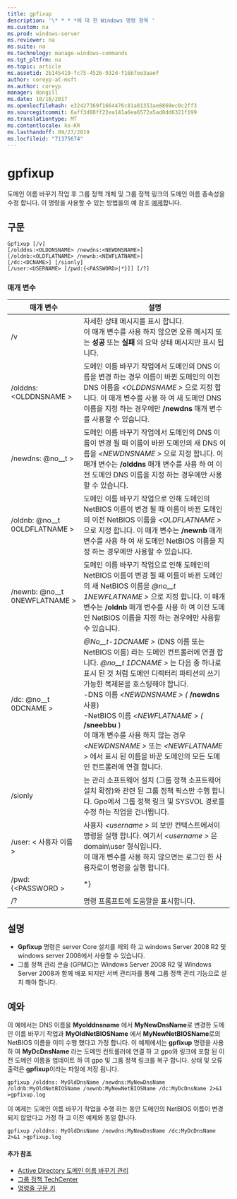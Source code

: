 ```yaml
---
title: gpfixup
description: '\* * * *에 대 한 Windows 명령 항목 '
ms.custom: na
ms.prod: windows-server
ms.reviewer: na
ms.suite: na
ms.technology: manage-windows-commands
ms.tgt_pltfrm: na
ms.topic: article
ms.assetid: 2b145410-fc75-4526-932d-f16b7ee3aaef
author: coreyp-at-msft
ms.author: coreyp
manager: dongill
ms.date: 10/16/2017
ms.openlocfilehash: e32427369f1664476c81a81353ae8869ec0c2ff3
ms.sourcegitcommit: 6aff3d88ff22ea141a6ea6572a5ad8dd6321f199
ms.translationtype: MT
ms.contentlocale: ko-KR
ms.lasthandoff: 09/27/2019
ms.locfileid: "71375674"
---
```

# <a name="gpfixup"></a>gpfixup



도메인 이름 바꾸기 작업 후 그룹 정책 개체 및 그룹 정책 링크의 도메인 이름 종속성을 수정 합니다. 이 명령을 사용할 수 있는 방법을의 예 참조 [예제](#BKMK_Examples)합니다.

## <a name="syntax"></a>구문

```
Gpfixup [/v] 
[/olddns:<OLDDNSNAME> /newdns:<NEWDNSNAME>] 
[/oldnb:<OLDFLATNAME> /newnb:<NEWFLATNAME>] 
[/dc:<DCNAME>] [/sionly] 
[/user:<USERNAME> [/pwd:{<PASSWORD>|*}]] [/?]
```

### <a name="parameters"></a>매개 변수

|       매개 변수       |                                                                                                                                                                                                                               설명                                                                                                                                                                                                                               |
|-----------------------|-------------------------------------------------------------------------------------------------------------------------------------------------------------------------------------------------------------------------------------------------------------------------------------------------------------------------------------------------------------------------------------------------------------------------------------------------------------------------|
|          /v           |                                                                                                                                                      자세한 상태 메시지를 표시 합니다.</br>이 매개 변수를 사용 하지 않으면 오류 메시지 또는 **성공** 또는 **실패** 의 요약 상태 메시지만 표시 됩니다.                                                                                                                                                       |
| /olddns: \<OLDDNSNAME > |                                                                                                           도메인 이름 바꾸기 작업에서 도메인의 DNS 이름을 변경 하는 경우 이름이 바뀐 도메인의 이전 DNS 이름을 *\<OLDDNSNAME >* 으로 지정 합니다. 이 매개 변수를 사용 하 여 새 도메인 DNS 이름을 지정 하는 경우에만 **/newdns** 매개 변수를 사용할 수 있습니다.                                                                                                            |
| /newdns: @no__t > |                                                                                                          도메인 이름 바꾸기 작업에서 도메인의 DNS 이름이 변경 될 때 이름이 바뀐 도메인의 새 DNS 이름을 *\<NEWDNSNAME >* 으로 지정 합니다. 이 매개 변수는 **/olddns** 매개 변수를 사용 하 여 이전 도메인 DNS 이름을 지정 하는 경우에만 사용할 수 있습니다.                                                                                                           |
| /oldnb: @no__t 0OLDFLATNAME > |                                                                                                        도메인 이름 바꾸기 작업으로 인해 도메인의 NetBIOS 이름이 변경 될 때 이름이 바뀐 도메인의 이전 NetBIOS 이름을 *\<OLDFLATNAME >* 으로 지정 합니다. 이 매개 변수는 **/newnb** 매개 변수를 사용 하 여 새 도메인 NetBIOS 이름을 지정 하는 경우에만 사용할 수 있습니다.                                                                                                        |
| /newnb: @no__t 0NEWFLATNAME > |                                                                                                       도메인 이름 바꾸기 작업으로 인해 도메인의 NetBIOS 이름이 변경 될 때 이름이 바뀐 도메인의 새 NetBIOS 이름을 *@no__t 1NEWFLATNAME >* 으로 지정 합니다. 이 매개 변수는 **/oldnb** 매개 변수를 사용 하 여 이전 도메인 NetBIOS 이름을 지정 하는 경우에만 사용할 수 있습니다.                                                                                                       |
|     /dc: @no__t 0DCNAME >     | *@No__t-1DCNAME >* (DNS 이름 또는 NetBIOS 이름) 라는 도메인 컨트롤러에 연결 합니다. *@no__t 1DCNAME >* 는 다음 중 하나로 표시 된 것 처럼 도메인 디렉터리 파티션의 쓰기 가능한 복제본을 호스팅해야 합니다.</br>-DNS 이름 *\<NEWDNSNAME > (* **/newdns** 사용)</br>-NetBIOS 이름 *\<NEWFLATNAME > (* **/sneebbu** )</br>이 매개 변수를 사용 하지 않는 경우 *\<NEWDNSNAME >* 또는 *\<NEWFLATNAME >* 에서 표시 된 이름을 바꾼 도메인의 모든 도메인 컨트롤러에 연결 합니다. |
|        /sionly        |                                                                                                                           는 관리 소프트웨어 설치 (그룹 정책 소프트웨어 설치 확장)와 관련 된 그룹 정책 픽스만 수행 합니다. Gpo에서 그룹 정책 링크 및 SYSVOL 경로를 수정 하는 작업을 건너뜁니다.                                                                                                                           |
|   /user: \< 사용자 이름 >   |                                                                                                                                   사용자 *\<username >* 의 보안 컨텍스트에서이 명령을 실행 합니다. 여기서 *\<username >* 은 domain\user 형식입니다.</br>이 매개 변수를 사용 하지 않으면는 로그인 한 사용자로이 명령을 실행 합니다.                                                                                                                                    |
|   /pwd: {\<PASSWORD >   |                                                                                                                                                                                                                                   \*}                                                                                                                                                                                                                                   |
|          /?           |                                                                                                                                                                                                                  명령 프롬프트에 도움말을 표시합니다.                                                                                                                                                                                                                   |

## <a name="remarks"></a>설명

-   **Gpfixup** 명령은 server Core 설치를 제외 하 고 windows Server 2008 R2 및 windows server 2008에서 사용할 수 있습니다.
-   그룹 정책 관리 콘솔 (GPMC)는 Windows Server 2008 R2 및 Windows Server 2008과 함께 배포 되지만 서버 관리자를 통해 그룹 정책 관리 기능으로 설치 해야 합니다.

## <a name="BKMK_Examples"></a>예와

이 예에서는 DNS 이름을 **Myolddnsname** 에서 **MyNewDnsName**로 변경한 도메인 이름 바꾸기 작업과 **MyOldNetBIOSName** 에서 **MyNewNetBIOSName**로의 NetBIOS 이름을 이미 수행 했다고 가정 합니다. 이 예제에서는 **gpfixup** 명령을 사용 하 여 **MyDcDnsName** 라는 도메인 컨트롤러에 연결 하 고 gpo와 링크에 포함 된 이전 도메인 이름을 업데이트 하 여 gpo 및 그룹 정책 링크를 복구 합니다. 상태 및 오류 출력은 **gpfixup**이라는 파일에 저장 됩니다.
```
gpfixup /olddns: MyOldDnsName /newdns:MyNewDnsName /oldnb:MyOldNetBIOSName /newnb:MyNewNetBIOSName /dc:MyDcDnsName 2>&1 >gpfixup.log
```
이 예제는 도메인 이름 바꾸기 작업을 수행 하는 동안 도메인의 NetBIOS 이름이 변경 되지 않았다고 가정 하 고 이전 예제와 동일 합니다.
```
gpfixup /olddns: MyOldDnsName /newdns:MyNewDnsName /dc:MyDcDnsName 2>&1 >gpfixup.log
```

#### <a name="additional-references"></a>추가 참조

-   [Active Directory 도메인 이름 바꾸기 관리](https://go.microsoft.com/fwlink/?LinkId=198385)
-   [그룹 정책 TechCenter](https://go.microsoft.com/fwlink/?LinkID=145531)
-   [명령줄 구문 키](command-line-syntax-key.md)